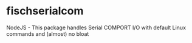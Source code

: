 # fischserialcom
NodeJS - This package handles Serial COMPORT I/O with default Linux commands and (almost) no bloat
